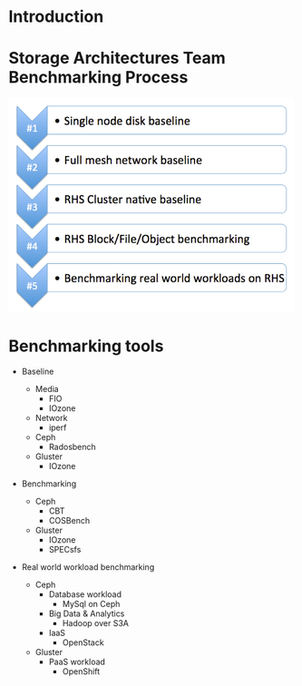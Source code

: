 # Introduction

# Storage Architectures Team Benchmarking Process
![SAT benchmarking process](SAT_benchmarking_Process.png)

# Benchmarking tools
- Baseline
  - Media
    - FIO
    - IOzone
  - Network
    - iperf
  - Ceph
    - Radosbench
  - Gluster
    - IOzone

- Benchmarking
  - Ceph
    - CBT
    - COSBench
  - Gluster
    - IOzone
    - SPECsfs

- Real world workload benchmarking
  - Ceph
    - Database workload
      - MySql on Ceph
    - Big Data & Analytics
      - Hadoop over S3A
    - IaaS
      - OpenStack
  - Gluster
    - PaaS workload
      - OpenShift
